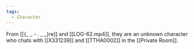 ```yaml
---
tags:
  - Character
---
```

From [[{_ _ _-_ _._ _ _}re]] and [[LOG-62.mp4]], they are an unknown character who chats with [[X331239]] and [[TTHA0002]] in the [[Private Room]].